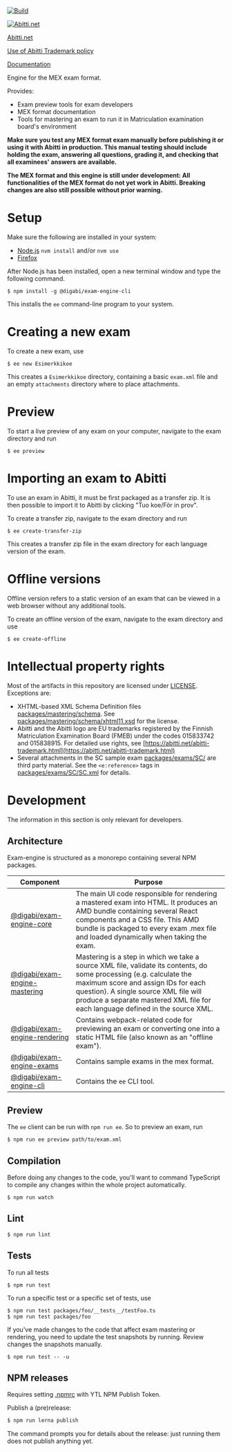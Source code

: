 [![Build](https://github.com/digabi/exam-engine/workflows/Build/badge.svg)](https://github.com/digabi/exam-engine/actions?query=workflow%3ABuild)

[![Abitti.net](https://abitti.net/images/abittinet_logo.svg)](https://abitti.net/)

[Abitti.net](https://abitti.net)

[Use of Abitti Trademark policy](https://abitti.net/abitti-trademark.html)

[Documentation](https://digabi.github.io/exam-engine/MexDocumentation/)

Engine for the MEX exam format.

Provides:

- Exam preview tools for exam developers
- MEX format documentation
- Tools for mastering an exam to run it in Matriculation examination board's environment

**Make sure you test any MEX format exam manually before publishing it or using it with Abitti in
production. This manual testing should include holding the exam, answering all questions, grading
it, and checking that all examinees' answers are available.**

**The MEX format and this engine is still under development: All functionalities of the MEX format
do not yet work in Abitti. Breaking changes are also still possible without prior warning.**

# Setup

Make sure the following are installed in your system:

- [Node.js](https://nodejs.org/en/) `nvm install` and/or `nvm use`
- [Firefox](https://www.mozilla.org/fi-FI/firefox/new/)

After Node.js has been installed, open a new terminal window and type the
following command.

```
$ npm install -g @digabi/exam-engine-cli
```

This installs the `ee` command-line program to your system.

# Creating a new exam

To create a new exam, use

```
$ ee new Esimerkkikoe
```

This creates a `Esimerkkikoe` directory, containing a basic `exam.xml` file and an
empty `attachments` directory where to place attachments.

# Preview

To start a live preview of any exam on your computer, navigate to the exam
directory and run

```
$ ee preview
```

# Importing an exam to Abitti

To use an exam in Abitti, it must be first packaged as a transfer zip. It is
then possible to import it to Abitti by clicking "Tuo koe/För in prov".

To create a transfer zip, navigate to the exam directory and run

```
$ ee create-transfer-zip
```

This creates a transfer zip file in the exam directory for each language
version of the exam.

# Offline versions

Offline version refers to a static version of an exam that can be viewed in
a web browser without any additional tools.

To create an offline version of the exam, navigate to the exam directory and
use

```
$ ee create-offline
```

# Intellectual property rights

Most of the artifacts in this repository are licensed under [LICENSE](LICENSE). Exceptions are:

- XHTML-based XML Schema Definition files [packages/mastering/schema](packages/mastering/schema).
  See [packages/mastering/schema/xhtml11.xsd](packages/mastering/schema/xhtml11.xsd) for the license.
- Abitti and the Abitti logo are EU trademarks registered by the Finnish Matriculation Examination
  Board (FMEB) under the codes 015833742 and 015838915.
  For detailed use rights, see [https://abitti.net/abitti-trademark.html](https://abitti.net/abitti-trademark.html)
- Several attachments in the SC sample exam [packages/exams/SC/](packages/exams/SC/) are third party material. See
  the `<e:reference>` tags in [packages/exams/SC/SC.xml](packages/exams/SC/SC.xml) for details.

# Development

The information in this section is only relevant for developers.

## Architecture

Exam-engine is structured as a monorepo containing several NPM packages.

| Component                                           | Purpose                                                                                                                                                                                                                                                                                |
| --------------------------------------------------- | -------------------------------------------------------------------------------------------------------------------------------------------------------------------------------------------------------------------------------------------------------------------------------------- |
| [@digabi/exam-engine-core](packages/core)           | The main UI code responsible for rendering a mastered exam into HTML. It produces an AMD bundle containing several React components and a CSS file. This AMD bundle is packaged to every exam .mex file and loaded dynamically when taking the exam.                                   |
| [@digabi/exam-engine-mastering](packages/mastering) | Mastering is a step in which we take a source XML file, validate its contents, do some processing (e.g. calculate the maximum score and assign IDs for each question). A single source XML file will produce a separate mastered XML file for each language defined in the source XML. |
| [@digabi/exam-engine-rendering](packages/rendering) | Contains webpack-related code for previewing an exam or converting one into a static HTML file (also known as an "offline exam").                                                                                                                                                      |
| [@digabi/exam-engine-exams](packages/exams)         | Contains sample exams in the mex format.                                                                                                                                                                                                                                               |
| [@digabi/exam-engine-cli](packages/cli)             | Contains the `ee` CLI tool.                                                                                                                                                                                                                                                            |

## Preview

The `ee` client can be run with `npm run ee`. So to preview an exam, run

```
$ npm run ee preview path/to/exam.xml
```

## Compilation

Before doing any changes to the code, you'll want to command TypeScript to compile
any changes within the whole project automatically.

```
$ npm run watch
```

## Lint

```
$ npm run lint
```

## Tests

To run all tests

```
$ npm run test
```

To run a specific test or a specific set of tests, use

```
$ npm run test packages/foo/__tests__/testFoo.ts
$ npm run test packages/foo
```

If you've made changes to the code that affect exam mastering or rendering,
you need to update the test snapshots by running. Review changes the snapshots manually.

```
$ npm run test -- -u
```

## NPM releases

Requires setting [.npmrc](https://github.com/digabi/digabi-top/wiki/Users-onboarding#devausymp%C3%A4rist%C3%B6-voi-tehd%C3%A4-itse) with YTL NPM Publish Token.

Publish a (pre)release:

```bash
$ npm run lerna publish
```

The command prompts you for details about the release: just running them does not publish
anything yet.
